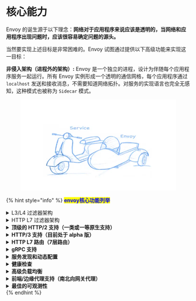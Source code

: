 # 核心能力

Envoy 的诞生源于以下理念：**网络对于应用程序来说应该是透明的，当网络和应用程序出现问题时，应该很容易确定问题的源头。**

当然要实现上述目标是非常困难的。Envoy 试图通过提供以下高级功能来实现这一目标：

**非侵入架构（进程外的架构）:** Envoy 是一个独立的进程，设计为伴随每个应用程序服务一起运行。所有 Envoy 实例形成一个透明的通信网格，每个应用程序通过 `localhost` 发送和接收消息，不需要知道网络拓扑。对服务的实现语言也完全无感知，这种模式也被称为 `Sidecar` 模式。

<figure><img src="../../../.gitbook/assets/image (3) (1).png" alt=""><figcaption></figcaption></figure>

{% hint style="info" %}
<mark style="color:blue;">**envoy核心功能列举**</mark>

<details>

<summary>L3/L4 过滤器架构</summary>

Envoy 的核心是一个 L3/L4 层的网络代理。可插拔的过滤器链机制允许编写不同的 TCP/UDP 代理任务的过滤器，并将其插入到主服务器中。而且已经内置支持了各种任务的过滤器，例如原始 TCP 代理、UDP 代理、HTTP 代理、TLS 客户端证书身份验证、Redis、MongoDB、Postgres 等。

Envoy 是一个高性能的开源网络代理软件，它设计用于服务网格架构中，以实现服务间通信的现代化管理。

1. **L3/L4 层网络代理**：这意味着 Envoy 在网络协议栈中的作用位于第三层（网络层，如 IP 协议）和第四层（传输层，如 TCP 和 UDP）。作为这些层次的代理，Envoy 能够处理网络数据包的路由和传输，包括连接管理、负载均衡以及协议特定的处理。
2. **可插拔的过滤器链机制**：Envoy 设计了一个高度灵活的架构，其中的核心是过滤器链。这个机制允许开发者根据需要编写特定功能的过滤器（比如日志记录、鉴权、数据转换等），然后将这些过滤器按需插入到处理请求的链条中。这种设计使得 Envoy 非常模块化和可扩展。
3. **TCP/UDP 代理任务的过滤器**：指明 Envoy 不仅限于 HTTP 协议，还能处理更底层的 TCP 和 UDP 协议的流量。这意味着它可以为几乎任何基于这些传输层协议的应用提供代理服务。
4. **内置支持的各种任务过滤器**：Envoy 提供了一系列预构建的过滤器，覆盖了广泛的应用场景，例如：
   1. **原始 TCP 代理和 UDP 代理**：直接转发 TCP 或 UDP 流量，适用于非 HTTP 协议的服务。
   2. **HTTP 代理**：处理 HTTP 和 HTTPS 流量，支持高级功能如路由、负载均衡、CORS 管理等。
   3. **TLS 客户端证书身份验证**：增强安全性，通过 TLS 协议验证客户端的身份。
   4. **Redis、MongoDB、Postgres**：特定于数据库协议的过滤器，可以理解并优化这些数据库协议的流量处理，比如缓存、协议升级或安全增强。

**举例说明**：

假设你有一个微服务架构的应用程序，其中包含多个服务，有的使用 HTTP 通信，有的使用 Redis 进行数据缓存交互。为了实现更好的监控、安全控制和故障隔离，你可以部署 Envoy 作为服务间的边车代理。

* 对于 HTTP 服务，你可以配置 Envoy 使用其内置的 HTTP 过滤器进行智能路由（比如基于请求内容路由到不同后端服务）、添加 TLS 加密来保护通信安全，以及利用客户端认证过滤器确保只有经过验证的服务才能访问敏感资源。
* 对于依赖 Redis 的服务，Envoy 提供了专门针对 Redis 协议的过滤器。这可以用来监控 Redis 通信的性能指标，或者在不改变服务代码的情况下，对 Redis 请求进行简单的缓存策略实施，提高响应速度。

通过这样的方式，Envoy 作为一个统一的基础设施层，不仅简化了服务间的通信管理，还提供了丰富的功能来满足现代分布式系统的需求。

</details>

<details>

<summary>HTTP L7 过滤器架构</summary>

HTTP 是现代应用程序架构的关键组件，因此 Envoy 支持了一个额外的 HTTP L7 过滤器层。HTTP 过滤器可以被插入到 HTTP 连接管理子系统中，执行不同的任务，如缓存、速率限制、路由/转发、嗅探 Amazon 的 DynamoDB 等。

HTTP L7 过滤器工作在 OSI 模型的第七层，也就是应用层，它们能够理解并操作 HTTP 协议的具体细节，从而实现在更高抽象层级上的功能定制。

1. **HTTP 是现代应用程序架构的关键组件**：意味着在云原生、微服务等现代架构中，HTTP 作为一种广泛使用的应用层协议，对于服务间通信、API 接口暴露、前端与后端交互等环节至关重要。
2. **Envoy 支持了一个额外的 HTTP L7 过滤器层**：Envoy 不仅仅是一个基础的网络层（L3/L4）代理，它还在 HTTP 协议级别提供了一整套过滤器机制。这一层的设计让 Envoy 能够更加智能和高效地处理 HTTP 请求和响应。
3. **HTTP 过滤器可以被插入到 HTTP 连接管理子系统中**：指的是在处理每一个 HTTP 请求/响应周期时，Envoy 允许用户根据需求选择并插入特定的 HTTP 过滤器。这些过滤器会在请求到达服务前或响应离开服务后执行，不影响服务本身的逻辑。
4. **执行不同的任务**，以下是几个具体的例子：
   1. **缓存**：Envoy 可以配置缓存过滤器，对某些频繁请求且不经常变更的数据进行缓存，减少对后端服务的调用，提升响应速度。例如，对于静态资源或商品列表查询，一旦获取到结果，Envoy 可直接从缓存返回，无需再次查询数据库。
   2. **速率限制**：通过速率限制过滤器，Envoy 能控制来自特定来源的请求频率，防止服务过载。比如，限制每分钟每个用户只能发出 100 次请求，超出则返回限流错误。
   3. **路由/转发**：路由过滤器可以根据请求的内容（如URL路径、HTTP头信息）动态地将请求路由到不同的后端服务。例如，将所有 `/api/v1/*` 的请求转发到旧版 API 服务集群，而 `/api/v2/*` 的请求则转发到新版服务集群。
   4. **嗅探 Amazon DynamoDB**：这是一个特例，虽然 Envoy 默认可能不直接提供针对 DynamoDB 的过滤器，但这句话想要表达的是，理论上可以通过自定义过滤器来实现对特定服务（如 DynamoDB）的特殊处理，比如添加请求头、记录日志、甚至是实现某种形式的客户端负载均衡逻辑。

</details>

<details>

<summary><strong>顶级的 HTTP/2 支持（一类或一等原生支持）</strong></summary>

在 HTTP 模式下运行时，Envoy 同时支持 HTTP/1.1 和 HTTP/2。Envoy 可以作为透明的 HTTP/1.1 到 HTTP/2 双向代理运行。这意味着可以连接任何组合的 HTTP/1.1 和 HTTP/2 客户端与目标服务器。**推荐的服务到服务配置在所有 Envoy 之间使用 HTTP/2 创建持久连接网格，请求和响应可以在该连接上进行多路复用。**

</details>

<details>

<summary><strong>HTTP/3 支持（目前处于 alpha 版）</strong></summary>

从 Envoy 1.19.0 版本开始，Envoy 现在支持上游和下游的 HTTP/3，而且可以在任何方向上进行 HTTP/1.1、HTTP/2 和 HTTP/3 之间的转换。

</details>

<details>

<summary><strong>HTTP L7 路由（7层路由）</strong></summary>

在 HTTP 模式下运行时，Envoy 支持路由子系统，该子系统能够根据路径、权限、内容类型、运行时值等路由和重定向请求。在使用 Envoy 作为前端/边缘代理时，此功能非常有用，但在构建服务到服务的网格时也可以利用它。

这个就有点类似于nginx里的location了。这个是代理程序基本上所要具有的基本能力。

</details>

<details>

<summary><strong>gRPC 支持</strong></summary>

gRPC 是 Google 的一个 RPC 框架，使用 HTTP/2 或更高版本作为底层多路复用传输。Envoy 支持用作 gRPC 请求和响应的路由和负载均衡基础所需的所有 HTTP/2 功能，这两个系统非常互补。

gRPC是目前最流行的一个gRPC框架。

</details>

<details>

<summary><strong>服务发现和动态配置</strong></summary>

Envoy 可以选择使用一组分层的动态配置 API 来进行集中管理。这些层向 Envoy 提供了关于后端集群中的主机、后端集群自身、HTTP 路由、监听套接字和加密材料的动态更新。对于更简单的部署，可以通过 DNS 解析（甚至完全跳过）来完成后端主机发现，并且进一步的层可以由静态配置文件替代。

<mark style="color:blue;">**nginx与envoy的区别**</mark>

nginx不具备服务发现和动态配置功能的能力 。

如果让nginx去支持服务发现，需要在docker模式下，可以利用consul template的形式，可以让它自动发现，然后自动刷新nginx配置，然后自动让它生效。

对Nginx，如果你改了一个配置(新增一个路由，或改了任何一个配置)，我们就要做一次<mark style="color:purple;">`nginx -s reload`</mark>操作。即使我们用consul,consul template，它其实原来还是调用<mark style="color:purple;">`nginx -s reload`</mark>这个操作。如果你的配置了比较大，或者应用服务比较多的话，那么nginx频繁去做reload，其性能还是有很大的一个损耗的。

但是，envoy不会，它原生就具有这个动态配置的能力。你修改过后，它就可以自动生效了。

</details>

<details>

<summary><strong>健康检查</strong></summary>

构建 Envoy 网格的推荐方法是将服务发现视为最终一致的过程。Envoy 包含一个健康检查子系统，可以选择对上游服务集群执行主动健康检查。然后，Envoy 使用服务发现和健康检查信息的结合来确定健康的负载均衡目标。Envoy 还通过异常值检测子系统支持被动健康检查。

有点类似于k8s里的service endpoints

</details>

<details>

<summary><strong>高级负载均衡</strong></summary>

分布式系统中不同组件之间的负载均衡是一个复杂的问题。由于 **Envoy 是一个独立的代理**而不是库，因此可以独立实现高级负载均衡以供任何应用程序访问。目前 Envoy 支持自动重试、熔断、通过外部速率限制服务进行全局速率限制、异常检测等。

这个是在我们的分布式系统里一定会用到的

</details>

<details>

<summary><strong>前端/边缘代理支持（南北向网关代理）</strong></summary>

在边缘使用相同的软件有很大的好处（可观察性、管理、相同的服务发现和负载均衡算法等）。 Envoy 的功能集使其非常适合作为大多数现代 Web 应用程序用例的边缘代理。这包括 **TLS 终止**、HTTP/1.1、HTTP/2 和 HTTP/3 支持以及 HTTP L7 路由。

</details>

<details>

<summary><strong>最佳的可观测性</strong></summary>

如上所述，Envoy 的主要目标是使网络透明化。但是，问题在网络层面和应用层面都可能会出现。Envoy 为所有子系统提供了强大的统计支持。目前支持的统计数据输出端是 `statsd`（以及兼容的提供程序），但是接入其他不同的统计数据输出端并不困难。统计数据也可以通过管理端口进行查看，Envoy 还支持通过第三方提供者进行分布式跟踪。

nginx具有的能⼒，envoy都⽀持。⽽且nginx不具备的能⼒，envoy也有很多。\
唯⼀⼀点是：ngnix的配置⼤家可能很得⼼应⼿。envoy的配置确实是有⼀点点⼩复杂。

</details>
{% endhint %}

